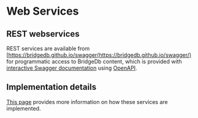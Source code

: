 # Web Services

## REST webservices

REST services are available from [https://bridgedb.github.io/swagger(https://bridgedb.github.io/swagger/) for programmatic
access to BridgeDb content, which is provided with [interactive Swagger documentation](https://bridgedb.github.io/swagger/)
using [OpenAPI](https://www.openapis.org/).

## Implementation details

[This page](webservice-impl.md) provides more information on how these services are implemented.
